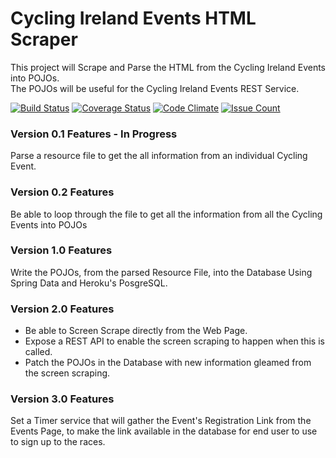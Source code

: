 # Cycling Ireland Events HTML Scraper
This project will Scrape and Parse the HTML from the Cycling Ireland Events into POJOs.
<br>The POJOs will be useful for the Cycling Ireland Events REST Service.

[![Build Status](https://travis-ci.org/lukegjpotter/cycling-ireland-events-html-scraper.svg?branch=master)](https://travis-ci.org/lukegjpotter/cycling-ireland-events-html-scraper)
[![Coverage Status](https://coveralls.io/repos/github/lukegjpotter/cycling-ireland-events-html-scraper/badge.svg?branch=master)](https://coveralls.io/github/lukegjpotter/cycling-ireland-events-html-scraper?branch=master)
[![Code Climate](https://codeclimate.com/github/lukegjpotter/cycling-ireland-events-html-scraper/badges/gpa.svg)](https://codeclimate.com/github/lukegjpotter/cycling-ireland-events-html-scraper)
[![Issue Count](https://codeclimate.com/github/lukegjpotter/cycling-ireland-events-html-scraper/badges/issue_count.svg)](https://codeclimate.com/github/lukegjpotter/cycling-ireland-events-html-scraper)


### Version 0.1 Features - In Progress
Parse a resource file to get the all information from an individual Cycling Event.

### Version 0.2 Features
Be able to loop through the file to get all the information from all the Cycling Events into POJOs

### Version 1.0 Features
Write the POJOs, from the parsed Resource File, into the Database Using Spring Data and Heroku's PosgreSQL.

### Version 2.0 Features
* Be able to Screen Scrape directly from the Web Page.
* Expose a REST API to enable the screen scraping to happen when this is called.
* Patch the POJOs in the Database with new information gleamed from the screen scraping.

### Version 3.0 Features
Set a Timer service that will gather the Event's Registration Link from the Events Page, to make the link available in the database for end user to use to sign up to the races.
